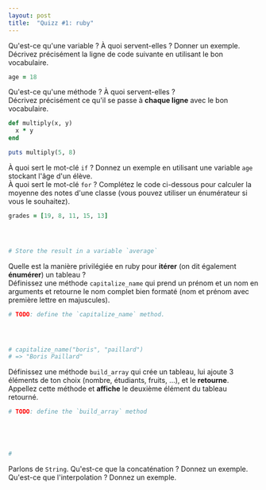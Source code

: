 ```yaml
---
layout: post
title:  "Quizz #1: ruby"
---
```


<div class="question">
  Qu'est-ce qu'une variable ? À quoi servent-elles ? Donner un exemple.
</div>
<div class="answer"></div>

<div class="question">
  Décrivez précisément la ligne de code suivante en utilisant le bon vocabulaire.
</div>

```ruby
age = 18
```
<div class="answer"></div>

<div class="question">
  Qu'est-ce qu'une méthode ? À quoi servent-elles ?
</div>

<div class="answer"></div>

<div class="question">
  Décrivez précisément ce qu'il se passe à <strong>chaque ligne</strong> avec
  le bon vocabulaire.
</div>

```ruby
def multiply(x, y)
  x * y
end

puts multiply(5, 8)
```

<div class="answer big"></div>

<div class="question">
  À quoi sert le mot-clé <code>if</code> ? Donnez un exemple en utilisant
  une variable <code>age</code> stockant l'âge d'un élève.
</div>

<div class="answer big"></div>

<div style="page-break-after:always;"></div>

<div class="question">
  À quoi sert le mot-clé <code>for</code> ? Complétez le code ci-dessous
  pour calculer la moyenne des notes d'une classe (vous pouvez utiliser un
  énumérateur si vous le souhaitez).
</div>

```ruby
grades = [19, 8, 11, 15, 13]




# Store the result in a variable `average`
```

<div class="question">
  Quelle est la manière privilégiée en ruby pour <strong>itérer</strong> (on dit également  <strong>énumérer</strong>) un tableau ?
</div>

<div class="answer"></div>

<div class="question">
  Définissez une méthode <code>capitalize_name</code> qui prend un prénom et un nom
  en arguments et retourne le nom complet bien formaté (nom et prénom avec première lettre
  en majuscules).
</div>

```ruby
# TODO: define the `capitalize_name` method.




# capitalize_name("boris", "paillard")
# => "Boris Paillard"
```

<div class="question">
  Définissez une méthode <code>build_array</code> qui crée un tableau,
  lui ajoute 3 éléments de ton choix (nombre, étudiants, fruits, ...),
  et le <strong>retourne</strong>.
  Appellez cette méthode et <strong>affiche</strong> le deuxième élément du tableau retourné.
</div>

```ruby
# TODO: define the `build_array` method





#
```

<div class="question">
  Parlons de <code>String</code>. Qu'est-ce que la concaténation ? Donnez un exemple.
</div>

<div class="answer"></div>

<div class="question">
  Qu'est-ce que l'interpolation ? Donnez un exemple.
</div>

<div class="answer"></div>
